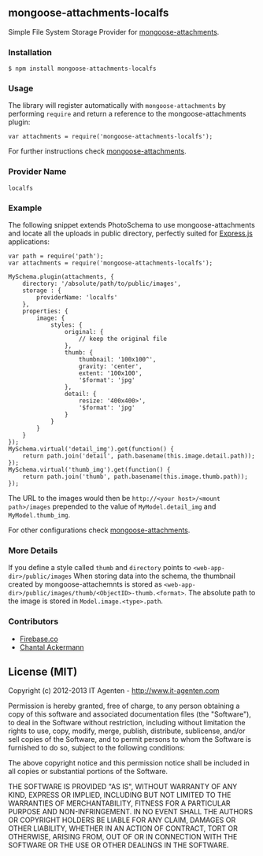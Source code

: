 ## mongoose-attachments-localfs

Simple File System Storage Provider for [mongoose-attachments](https://github.com/firebaseco/mongoose-attachments).

### Installation

    $ npm install mongoose-attachments-localfs

### Usage

The library will register automatically with `mongoose-attachments` by performing `require` and
return a reference to the mongoose-attachments plugin:

    var attachments = require('mongoose-attachments-localfs');

For further instructions check [mongoose-attachments](https://github.com/firebaseco/mongoose-attachments).

### Provider Name

    localfs

### Example

The following snippet extends PhotoSchema to use mongoose-attachments and locate all the uploads in public directory, perfectly suited for [Express.js](http://expressjs.com) applications:

    var path = require('path');
    var attachments = require('mongoose-attachments-localfs');
    
    MySchema.plugin(attachments, {
        directory: '/absolute/path/to/public/images',
        storage : {
            providerName: 'localfs'
        },
        properties: {
            image: {
                styles: {
                    original: {
                        // keep the original file
                    },
                    thumb: {
                        thumbnail: '100x100^',
                        gravity: 'center',
                        extent: '100x100',
                        '$format': 'jpg'
                    },
                    detail: {
                        resize: '400x400>',
                        '$format': 'jpg'
                    }
                }
            }
        }
    });
    MySchema.virtual('detail_img').get(function() {
        return path.join('detail', path.basename(this.image.detail.path));
    });
    MySchema.virtual('thumb_img').get(function() {
        return path.join('thumb', path.basename(this.image.thumb.path));
    });

The URL to the images would then be `http://<your host>/<mount path>/images` prepended to the value of `MyModel.detail_img` and `MyModel.thumb_img`.

For other configurations check [mongoose-attachments](https://github.com/firebaseco/mongoose-attachments).

### More Details

If you define a style called `thumb` and `directory` points to `<web-app-dir>/public/images`
When storing data into the schema, the thumbnail created by mongoose-attachemnts is stored as `<web-app-dir>/public/images/thumb/<ObjectID>-thumb.<format>`.
The absolute path to the image is stored in `Model.image.<type>.path`.

### Contributors

* [Firebase.co](https://github.com/firebaseco)
* [Chantal Ackermann](https://github.com/nuarhu)

## License (MIT)

Copyright (c) 2012-2013 IT Agenten - http://www.it-agenten.com

Permission is hereby granted, free of charge, to any person obtaining a copy of this software and associated documentation files (the "Software"), to deal in the Software without restriction, including without limitation the rights to use, copy, modify, merge, publish, distribute, sublicense, and/or sell copies of the Software, and to permit persons to whom the Software is furnished to do so, subject to the following conditions:

The above copyright notice and this permission notice shall be included in all copies or substantial portions of the Software.

THE SOFTWARE IS PROVIDED "AS IS", WITHOUT WARRANTY OF ANY KIND, EXPRESS OR IMPLIED, INCLUDING BUT NOT LIMITED TO THE WARRANTIES OF MERCHANTABILITY, FITNESS FOR A PARTICULAR PURPOSE AND NON-INFRINGEMENT. IN NO EVENT SHALL THE AUTHORS OR COPYRIGHT HOLDERS BE LIABLE FOR ANY CLAIM, DAMAGES OR OTHER LIABILITY, WHETHER IN AN ACTION OF CONTRACT, TORT OR OTHERWISE, ARISING FROM, OUT OF OR IN CONNECTION WITH THE SOFTWARE OR THE USE OR OTHER DEALINGS IN THE SOFTWARE.

